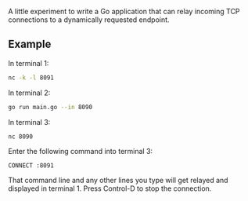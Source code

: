 A little experiment to write a Go application that can relay incoming TCP connections to a dynamically
requested endpoint.

## Example

In terminal 1:

```bash
nc -k -l 8091
```

In terminal 2:

```bash
go run main.go --in 8090
```

In terminal 3:

```bash
nc 8090
```

Enter the following command into terminal 3:

```text
CONNECT :8091
```

That command line and any other lines you type will get relayed and displayed in terminal 1. Press Control-D to
stop the connection.